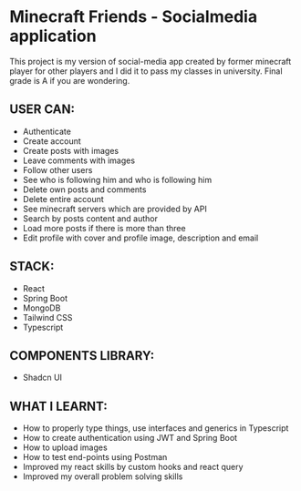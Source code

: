 # Minecraft Friends - Socialmedia application

This project is my version of social-media app created by former minecraft player for other players and I did it to pass my classes in university. Final grade is A if you are wondering. 

## USER CAN: 
- Authenticate
- Create account
- Create posts with images
- Leave comments with images
- Follow other users
- See who is following him and who is following him 
- Delete own posts and comments
- Delete entire account
- See minecraft servers which are provided by API
- Search by posts content and author
- Load more posts if there is more than three
- Edit profile with cover and profile image, description and email

## STACK:
- React
- Spring Boot
- MongoDB
- Tailwind CSS
- Typescript

## COMPONENTS LIBRARY:
- Shadcn UI

## WHAT I LEARNT:
- How to properly type things, use interfaces and generics in Typescript
- How to create authentication using JWT and Spring Boot
- How to upload images 
- How to test end-points using Postman
- Improved my react skills by custom hooks and react query
- Improved my overall problem solving skills
